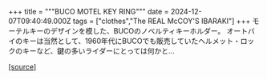 +++
title = """BUCO MOTEL KEY RING"""
date = 2024-12-07T09:40:49.000Z
tags = ["clothes","The REAL McCOY'S IBARAKI"]
+++
モーテルキーのデザインを模した、BUCOのノベルティキーホルダー。 オートバイのキーは当然として、1960年代にBUCOでも販売していたヘルメット・ロックのキーなど、鍵の多いライダーにとっては何かと...

[[source]](https://the-realmccoys.ocnk.net/product/1481)
